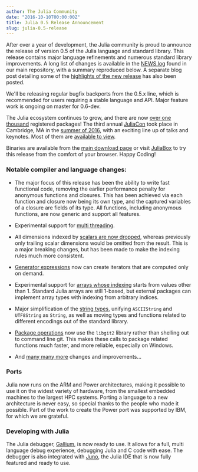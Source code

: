 ```yaml
---
author: The Julia Community
date: "2016-10-10T00:00:00Z"
title: Julia 0.5 Release Announcement
slug: julia-0.5-release
---
```


After over a year of development, the Julia community is proud to announce
the release of version 0.5 of the Julia language and standard library.
This release contains major language refinements and numerous standard library improvements.
A long list of changes is available in the [NEWS log](https://github.com/JuliaLang/julia/blob/release-0.5/NEWS.md#julia-v050-release-notes) found in our main repository, with a summary reproduced below.
A separate blog post detailing some of the [highlights of the new release](/blog/2016/10/julia-0.5-highlights) has also been posted.

We'll be releasing regular bugfix backports from the 0.5.x line, which is recommended for users requiring a stable language and API.
Major feature work is ongoing on master for 0.6-dev.

The Julia ecosystem continues to grow, and there are now [over one thousand](https://github.com/JuliaRegistries/General/blob/master/Registry.toml) registered packages!
The third annual [JuliaCon](http://juliacon.org/) took place in Cambridge, MA in the [summer of 2016](http://julialang.org/blog/2016/09/juliacon2016), with an exciting line up of talks and keynotes.
Most of them are [available to view](https://www.youtube.com/playlist?list=PLP8iPy9hna6SQPwZUDtAM59-wPzCPyD_S).

Binaries are available from the [main download page](http://julialang.org/downloads/) or visit [JuliaBox](https://juliabox.com/) to try this release from the comfort of your browser. Happy Coding!

### Notable compiler and language changes:

- The major focus of this release has been the ability to write fast functional code, removing the earlier performance penalty for anonymous functions and closures.
This has been achieved via each function and closure now being its own type, and the captured variables of a closure are fields of its type.
All functions, including anonymous functions, are now generic and support all features.

- Experimental support for [multi threading](https://docs.julialang.org/en/v1/manual/parallel-computing/#multi-threading-experimental).

- All dimensions indexed by [scalars are now dropped](https://github.com/JuliaLang/julia/issues/13612), whereas previously only trailing scalar dimensions would be omitted from the result.
This is a major breaking changes, but has been made to make the indexing rules much more consistent.

- [Generator expressions](https://github.com/JuliaLang/julia/issues/4470) now can create iterators that are computed only on demand.

- Experimental support for [arrays whose indexing](https://github.com/JuliaLang/julia/issues/16260) starts from values other than 1. Standard Julia arrays are still 1-based, but external packages can implement array types with indexing from arbitrary indices.

- Major simplification of the [string types](https://github.com/JuliaLang/julia/issues/16107), unifying `ASCIIString` and `UTF8String` as `String`, as well as moving types and functions related to different encodings out of the standard library.

- [Package operations](https://github.com/JuliaLang/julia/issues/11196) now use the `libgit2` library rather than shelling out to command line git. This makes these calls to package related functions much faster, and more reliable, especially on Windows.

- And [many many more](https://github.com/JuliaLang/julia/blob/release-0.5/NEWS.md#julia-v050-release-notes) changes and improvements...

### Ports

Julia now runs on the ARM and Power architectures, making it possible to use it on the widest variety of hardware, from the smallest embedded machines to the largest HPC systems. Porting a language to a new architecture is never easy, so special thanks to the people who made it possible. Part of the work to create the Power port was supported by IBM, for which we are grateful.

### Developing with Julia

The Julia debugger, [Gallium](https://github.com/Keno/Gallium.jl), is now ready to use. It allows for a full, multi language debug experience, debugging Julia and C code with ease. The debugger is also integrated with [Juno](http://junolab.org), the Julia IDE that is now fully featured and ready to use.
